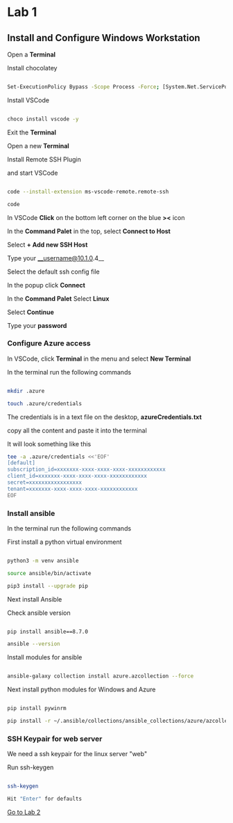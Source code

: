 # Lab 1

## Install and Configure Windows Workstation

Open a __Terminal__

Install chocolatey

```bash

Set-ExecutionPolicy Bypass -Scope Process -Force; [System.Net.ServicePointManager]::SecurityProtocol = [System.Net.ServicePointManager]::SecurityProtocol -bor 3072; iex ((New-Object System.Net.WebClient).DownloadString('https://community.chocolatey.org/install.ps1'))

```

Install VSCode

```bash

choco install vscode -y

```

Exit the __Terminal__

Open a new __Terminal__

Install Remote SSH Plugin

and start VSCode

```bash

code --install-extension ms-vscode-remote.remote-ssh

code

```

In VSCode __Click__ on the bottom left corner on the blue __><__ icon

In the __Command Palet__ in the top, select __Connect to Host__

Select __+ Add new SSH Host__

Type your __username@10.1.0.4__

Select the default ssh config file

In the popup click __Connect__

In the __Command Palet__ Select __Linux__

Select __Continue__

Type your __password__

### Configure Azure access

In VSCode, click __Terminal__ in the menu and select __New Terminal__

In the terminal run the following commands

```bash

mkdir .azure

touch .azure/credentials

```

The credentials is in a text file on the desktop, __azureCredentials.txt__

copy all the content and paste it into the terminal

It will look something like this

```bash
tee -a .azure/credentials <<'EOF'
[default]
subscription_id=xxxxxxx-xxxx-xxxx-xxxx-xxxxxxxxxxxx
client_id=xxxxxxx-xxxx-xxxx-xxxx-xxxxxxxxxxxx
secret=xxxxxxxxxxxxxxxxx
tenant=xxxxxxx-xxxx-xxxx-xxxx-xxxxxxxxxxxx
EOF
```

### Install ansible

In the terminal run the following commands

First install a python virtual environment

```bash

python3 -m venv ansible

source ansible/bin/activate

pip3 install --upgrade pip

```

Next install Ansible

Check ansible version

```bash

pip install ansible==8.7.0

ansible --version

```

Install modules for ansible

```bash

ansible-galaxy collection install azure.azcollection --force


```

Next install python modules for Windows and Azure

```bash

pip install pywinrm

pip install -r ~/.ansible/collections/ansible_collections/azure/azcollection/requirements.txt

```

### SSH Keypair for web server

We need a ssh keypair for the linux server "web"

Run ssh-keygen

```bash

ssh-keygen

Hit "Enter" for defaults

```

[Go to Lab 2](lab2.md)
